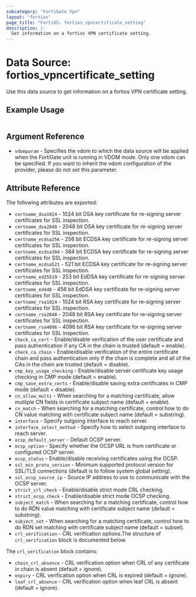 ```yaml
---
subcategory: "FortiGate Vpn"
layout: "fortios"
page_title: "FortiOS: fortios_vpncertificate_setting"
description: |-
  Get information on a fortios VPN certificate setting.
---
```


# Data Source: fortios_vpncertificate_setting
Use this data source to get information on a fortios VPN certificate setting.


## Example Usage

```hcl

```

## Argument Reference

* `vdomparam` - Specifies the vdom to which the data source will be applied when the FortiGate unit is running in VDOM mode. Only one vdom can be specified. If you want to inherit the vdom configuration of the provider, please do not set this parameter.

## Attribute Reference

The following attributes are exported:

* `certname_dsa1024` - 1024 bit DSA key certificate for re-signing server certificates for SSL inspection.
* `certname_dsa2048` - 2048 bit DSA key certificate for re-signing server certificates for SSL inspection.
* `certname_ecdsa256` - 256 bit ECDSA key certificate for re-signing server certificates for SSL inspection.
* `certname_ecdsa384` - 384 bit ECDSA key certificate for re-signing server certificates for SSL inspection.
* `certname_ecdsa521` - 521 bit ECDSA key certificate for re-signing server certificates for SSL inspection.
* `certname_ed25519` - 253 bit EdDSA key certificate for re-signing server certificates for SSL inspection.
* `certname_ed448` - 456 bit EdDSA key certificate for re-signing server certificates for SSL inspection.
* `certname_rsa1024` - 1024 bit RSA key certificate for re-signing server certificates for SSL inspection.
* `certname_rsa2048` - 2048 bit RSA key certificate for re-signing server certificates for SSL inspection.
* `certname_rsa4096` - 4096 bit RSA key certificate for re-signing server certificates for SSL inspection.
* `check_ca_cert` - Enable/disable verification of the user certificate and pass authentication if any CA in the chain is trusted (default = enable).
* `check_ca_chain` - Enable/disable verification of the entire certificate chain and pass authentication only if the chain is complete and all of the CAs in the chain are trusted (default = disable).
* `cmp_key_usage_checking` - Enable/disable server certificate key usage checking in CMP mode (default = enable).
* `cmp_save_extra_certs` - Enable/disable saving extra certificates in CMP mode (default = disable).
* `cn_allow_multi` - When searching for a matching certificate, allow mutliple CN fields in certificate subject name (default = enable).
* `cn_match` - When searching for a matching certificate, control how to do CN value matching with certificate subject name (default = substring).
* `interface` - Specify outgoing interface to reach server.
* `interface_select_method` - Specify how to select outgoing interface to reach server.
* `ocsp_default_server` - Default OCSP server.
* `ocsp_option` - Specify whether the OCSP URL is from certificate or configured OCSP server.
* `ocsp_status` - Enable/disable receiving certificates using the OCSP.
* `ssl_min_proto_version` - Minimum supported protocol version for SSL/TLS connections (default is to follow system global setting).
* `ssl_ocsp_source_ip` - Source IP address to use to communicate with the OCSP server.
* `strict_crl_check` - Enable/disable strict mode CRL checking.
* `strict_ocsp_check` - Enable/disable strict mode OCSP checking.
* `subject_match` - When searching for a matching certificate, control how to do RDN value matching with certificate subject name (default = substring).
* `subject_set` - When searching for a matching certificate, control how to do RDN set matching with certificate subject name (default = subset).
* `crl_verification` - CRL verification options.The structure of `crl_verification` block is documented below.

The `crl_verification` block contains:

* `chain_crl_absence` - CRL verification option when CRL of any certificate in chain is absent (default = ignore).
* `expiry` - CRL verification option when CRL is expired (default = ignore).
* `leaf_crl_absence` - CRL verification option when leaf CRL is absent (default = ignore).
